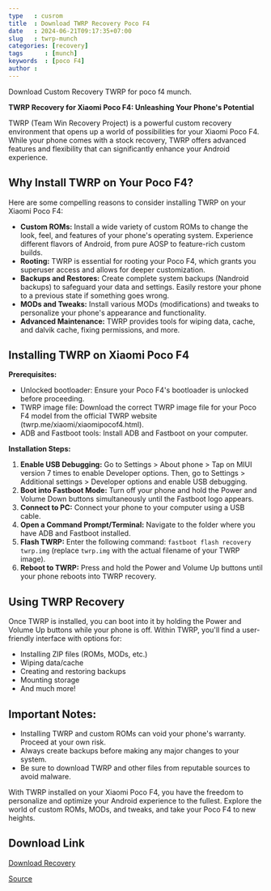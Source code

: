 ```yaml
---
type   : cusrom
title  : Download TWRP Recovery Poco F4
date   : 2024-06-21T09:17:35+07:00
slug   : twrp-munch
categories: [recovery]
tags      : [munch]
keywords  : [poco F4]
author : 
---
```


Download Custom Recovery TWRP for poco f4 munch.

**TWRP Recovery for Xiaomi Poco F4: Unleashing Your Phone's Potential**

TWRP (Team Win Recovery Project) is a powerful custom recovery environment that opens up a world of possibilities for your Xiaomi Poco F4. While your phone comes with a stock recovery, TWRP offers advanced features and flexibility that can significantly enhance your Android experience.

## Why Install TWRP on Your Poco F4?

Here are some compelling reasons to consider installing TWRP on your Xiaomi Poco F4:

* **Custom ROMs:** Install a wide variety of custom ROMs to change the look, feel, and features of your phone's operating system. Experience different flavors of Android, from pure AOSP to feature-rich custom builds.
* **Rooting:** TWRP is essential for rooting your Poco F4, which grants you superuser access and allows for deeper customization.
* **Backups and Restores:** Create complete system backups (Nandroid backups) to safeguard your data and settings. Easily restore your phone to a previous state if something goes wrong.
* **MODs and Tweaks:** Install various MODs (modifications) and tweaks to personalize your phone's appearance and functionality.
* **Advanced Maintenance:** TWRP provides tools for wiping data, cache, and dalvik cache, fixing permissions, and more.

## Installing TWRP on Xiaomi Poco F4

**Prerequisites:**

* Unlocked bootloader: Ensure your Poco F4's bootloader is unlocked before proceeding.
* TWRP image file: Download the correct TWRP image file for your Poco F4 model from the official TWRP website (twrp.me/xiaomi/xiaomipocof4.html).
* ADB and Fastboot tools: Install ADB and Fastboot on your computer.

**Installation Steps:**

1. **Enable USB Debugging:** Go to Settings > About phone > Tap on MIUI version 7 times to enable Developer options. Then, go to Settings > Additional settings > Developer options and enable USB debugging.
2. **Boot into Fastboot Mode:** Turn off your phone and hold the Power and Volume Down buttons simultaneously until the Fastboot logo appears.
3. **Connect to PC:** Connect your phone to your computer using a USB cable.
4. **Open a Command Prompt/Terminal:** Navigate to the folder where you have ADB and Fastboot installed.
5. **Flash TWRP:** Enter the following command: `fastboot flash recovery twrp.img` (replace `twrp.img` with the actual filename of your TWRP image).
6. **Reboot to TWRP:** Press and hold the Power and Volume Up buttons until your phone reboots into TWRP recovery.

## Using TWRP Recovery

Once TWRP is installed, you can boot into it by holding the Power and Volume Up buttons while your phone is off. Within TWRP, you'll find a user-friendly interface with options for:

* Installing ZIP files (ROMs, MODs, etc.)
* Wiping data/cache
* Creating and restoring backups
* Mounting storage
* And much more!

## Important Notes:

* Installing TWRP and custom ROMs can void your phone's warranty. Proceed at your own risk.
* Always create backups before making any major changes to your system.
* Be sure to download TWRP and other files from reputable sources to avoid malware.

With TWRP installed on your Xiaomi Poco F4, you have the freedom to personalize and optimize your Android experience to the fullest. Explore the world of custom ROMs, MODs, and tweaks, and take your Poco F4 to new heights.


## Download Link
[Download Recovery](https://dl.twrp.me/munch)


[Source](https://twrp.me/xiaomi/xiaomipocof4.html)

